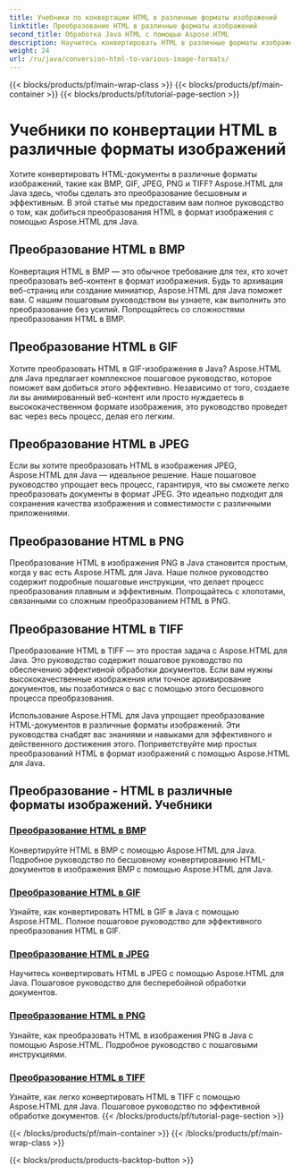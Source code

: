 ```yaml
---
title: Учебники по конвертации HTML в различные форматы изображений
linktitle: Преобразование HTML в различные форматы изображений
second_title: Обработка Java HTML с помощью Aspose.HTML
description: Научитесь конвертировать HTML в различные форматы изображений, такие как BMP, GIF, JPEG, PNG и TIFF, используя Aspose.HTML для Java. Этот всеобъемлющий учебник охватывает эффективную обработку документов.
weight: 24
url: /ru/java/conversion-html-to-various-image-formats/
---
```


{{< blocks/products/pf/main-wrap-class >}}
{{< blocks/products/pf/main-container >}}
{{< blocks/products/pf/tutorial-page-section >}}

# Учебники по конвертации HTML в различные форматы изображений


Хотите конвертировать HTML-документы в различные форматы изображений, такие как BMP, GIF, JPEG, PNG и TIFF? Aspose.HTML для Java здесь, чтобы сделать это преобразование бесшовным и эффективным. В этой статье мы предоставим вам полное руководство о том, как добиться преобразования HTML в формат изображения с помощью Aspose.HTML для Java. 

## Преобразование HTML в BMP

Конвертация HTML в BMP — это обычное требование для тех, кто хочет преобразовать веб-контент в формат изображения. Будь то архивация веб-страниц или создание миниатюр, Aspose.HTML для Java поможет вам. С нашим пошаговым руководством вы узнаете, как выполнить это преобразование без усилий. Попрощайтесь со сложностями преобразования HTML в BMP.

## Преобразование HTML в GIF

Хотите преобразовать HTML в GIF-изображения в Java? Aspose.HTML для Java предлагает комплексное пошаговое руководство, которое поможет вам добиться этого эффективно. Независимо от того, создаете ли вы анимированный веб-контент или просто нуждаетесь в высококачественном формате изображения, это руководство проведет вас через весь процесс, делая его легким.

## Преобразование HTML в JPEG

Если вы хотите преобразовать HTML в изображения JPEG, Aspose.HTML для Java — идеальное решение. Наше пошаговое руководство упрощает весь процесс, гарантируя, что вы сможете легко преобразовать документы в формат JPEG. Это идеально подходит для сохранения качества изображения и совместимости с различными приложениями.

## Преобразование HTML в PNG

Преобразование HTML в изображения PNG в Java становится простым, когда у вас есть Aspose.HTML для Java. Наше полное руководство содержит подробные пошаговые инструкции, что делает процесс преобразования плавным и эффективным. Попрощайтесь с хлопотами, связанными со сложным преобразованием HTML в PNG.

## Преобразование HTML в TIFF

Преобразование HTML в TIFF — это простая задача с Aspose.HTML для Java. Это руководство содержит пошаговое руководство по обеспечению эффективной обработки документов. Если вам нужны высококачественные изображения или точное архивирование документов, мы позаботимся о вас с помощью этого бесшовного процесса преобразования.

Использование Aspose.HTML для Java упрощает преобразование HTML-документов в различные форматы изображений. Эти руководства снабдят вас знаниями и навыками для эффективного и действенного достижения этого. Поприветствуйте мир простых преобразований HTML в формат изображений с помощью Aspose.HTML для Java.

## Преобразование - HTML в различные форматы изображений. Учебники
### [Преобразование HTML в BMP](./convert-html-to-bmp/)
Конвертируйте HTML в BMP с помощью Aspose.HTML для Java. Подробное руководство по бесшовному конвертированию HTML-документов в изображения BMP с помощью Aspose.HTML для Java.
### [Преобразование HTML в GIF](./convert-html-to-gif/)
Узнайте, как конвертировать HTML в GIF в Java с помощью Aspose.HTML. Полное пошаговое руководство для эффективного преобразования HTML в GIF.
### [Преобразование HTML в JPEG](./convert-html-to-jpeg/)
Научитесь конвертировать HTML в JPEG с помощью Aspose.HTML для Java. Пошаговое руководство для бесперебойной обработки документов.
### [Преобразование HTML в PNG](./convert-html-to-png/)
Узнайте, как преобразовать HTML в изображения PNG в Java с помощью Aspose.HTML. Подробное руководство с пошаговыми инструкциями.
### [Преобразование HTML в TIFF](./convert-html-to-tiff/)
Узнайте, как легко конвертировать HTML в TIFF с помощью Aspose.HTML для Java. Пошаговое руководство по эффективной обработке документов.
{{< /blocks/products/pf/tutorial-page-section >}}

{{< /blocks/products/pf/main-container >}}
{{< /blocks/products/pf/main-wrap-class >}}

{{< blocks/products/products-backtop-button >}}
